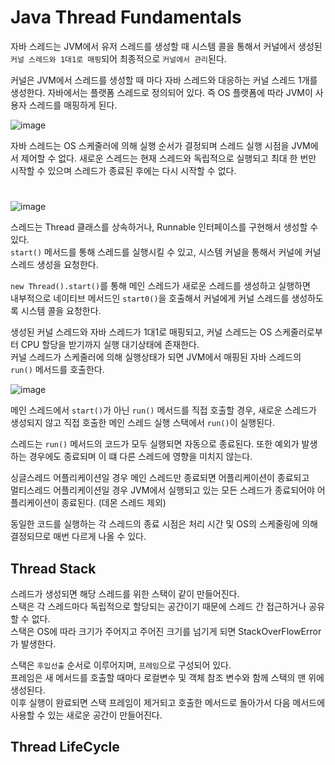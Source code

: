# Java Thread Fundamentals

자바 스레드는 JVM에서 유저 스레드를 생성할 때 시스템 콜을 통해서 커널에서 생성된 `커널 스레드와 1대1로 매핑`되어
최종적으로 `커널에서 관리`된다. 
  
커널은 JVM에서 스레드를 생성할 때 마다 자바 스레드와 대응하는 커널 스레드 1개를 생성한다. 자바에서는 
플랫폼 스레드로 정의되어 있다. 즉 OS 플랫폼에 따라 JVM이 사용자 스레드를 매핑하게 된다.

![image](https://github.com/user-attachments/assets/a6ba9135-d2a4-4163-be16-60e9086c3330)

자바 스레드는 OS 스케줄러에 의해 실행 순서가 결정되며 스레드 실행 시점을 JVM에서 제어할 수 없다.
새로운 스레드는 현재 스레드와 독립적으로 실행되고 최대 한 번만 시작할 수 있으며 스레드가 종료된 후에는 다시 시작할 수 없다.

#

![image](https://github.com/user-attachments/assets/ab2cdda2-3dc9-48e9-87d4-f3509ff22519)

스레드는 Thread 클래스를 상속하거나, Runnable 인터페이스를 구현해서 생성할 수 있다.  
`start()` 메서드를 통해 스레드를 실행시킬 수 있고, 시스템 커널을 통해서 커널에 커널 스레드 생성을 요청한다.
  
`new Thread().start()`를 통해 메인 스레드가 새로운 스레드를 생성하고 실행하면  
내부적으로 네이티브 메서드인 `start0()`을 호출해서 커널에게 커널 스레드를 생성하도록 시스템 콜을 요청한다.
  
생성된 커널 스레드와 자바 스레드가 1대1로 매핑되고, 커널 스레드는 OS 스케줄러로부터 CPU 할당을 받기까지 실행 대기상태에 존재한다.  
커널 스레드가 스케줄러에 의해 실행상태가 되면 JVM에서 매핑된 자바 스레드의 `run()` 메서드를 호출한다.

![image](https://github.com/user-attachments/assets/2f09b5e5-492d-43b1-af4c-caa13bf0aa78)

메인 스레드에서 `start()`가 아닌 `run()` 메서드를 직접 호출할 경우, 새로운 스레드가 생성되지 않고 직접 호출한 메인 스레드 실행 스택에서 `run()`이 실행된다.
  
스레드는 `run()` 메서드의 코드가 모두 실행되면 자동으로 종료된다. 또한 예외가 발생하는 경우에도 종료되며 이 떄 다른 스레드에 영향을 미치지 않는다.
  
싱글스레드 어플리케이션일 경우 메인 스레드만 종료되면 어플리케이션이 종료되고  
멀티스레드 어플리케이션일 경우 JVM에서 실행되고 있는 모든 스레드가 종료되어야 어플리케이션이 종료된다. (데몬 스레드 제외)
  
동일한 코드를 실행하는 각 스레드의 종료 시점은 처리 시간 및 OS의 스케줄링에 의해 결정되므로 매번 다르게 나올 수 있다.

## Thread Stack

스레드가 생성되면 해당 스레드를 위한 스택이 같이 만들어진다.  
스택은 각 스레드마다 독립적으로 할당되는 공간이기 때문에 스레드 간 접근하거나 공유할 수 없다.  
스택은 OS에 따라 크기가 주어지고 주어진 크기를 넘기게 되면 StackOverFlowError가 발생한다.

스택은 `후입선출` 순서로 이루어지며, `프레임`으로 구성되어 있다.  
프레임은 새 메서드를 호출할 때마다 로컬변수 및 객체 참조 변수와 함께 스택의 맨 위에 생성된다.  
이후 실행이 완료되면 스택 프레임이 제거되고 호출한 메서드로 돌아가서 다음 메서드에 사용할 수 있는 새로운 공간이 만들어진다.

## Thread LifeCycle

